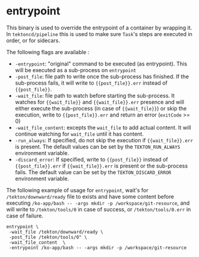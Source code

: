 # entrypoint

This binary is used to override the entrypoint of a container by
wrapping it. In `tektoncd/pipeline` this is used to make sure `Task`'s
steps are executed in order, or for sidecars.

The following flags are available :

- `-entrypoint`: "original" command to be executed (as
  entrypoint). This will be executed as a sub-process on `entrypoint`
- `-post_file`: file path to write once the sub-process has
  finished. If the sub-process fails, it will write to
  `{{post_file}}.err` instead of `{{post_file}}`.
- `-wait_file`: file path to watch before starting the sub-process. It
  watches for `{{wait_file}}` and `{{wait_file}}.err` presence and
  will either execute the sub-process (in case of `{{wait_file}}`) or
  skip the execution, write to `{{post_file}}.err` and return an error
  (`exitCode` >= 0)
- `-wait_file_content`: excepts the `wait_file` to add actual
  content. It will continue watching for `wait_file` until it has
  content.
- `-run_always`: If specified, do not skip the execution if
  `{{wait_file}}.err` is present. The default values can be set by the
  `TEKTON_RUN_ALWAYS` environment variable.
- `-discard_error`: If specified, write to `{{post_file}}` instead of
  `{{post_file}}.err` if `{{wait_file}}.err` is present or the
  sub-process fails. The default value can be set by the
  `TEKTON_DISCARD_ERROR` environment variable.

The following example of usage for `entrypoint`, wait's for
`/tekton/downward/ready` file to exists and have some content before
executing `/ko-app/bash -- -args mkdir -p /workspace/git-resource`,
and will write to `/tekton/tools/0` in case of success, or
`/tekton/tools/0.err` in case of failure.

```shell
entrypoint \
 -wait_file /tekton/downward/ready \
 -post_file /tekton/tools/0" \
 -wait_file_content  \
 -entrypoint /ko-app/bash -- -args mkdir -p /workspace/git-resource
```
